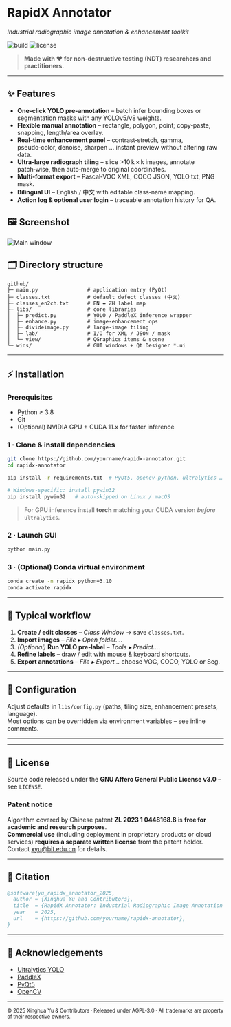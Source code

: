 # RapidX Annotator
*Industrial radiographic image annotation & enhancement toolkit*

![build](https://img.shields.io/github/actions/workflow/status/yourname/rapidx-annotator/ci.yml?label=CI)
![license](https://img.shields.io/github/license/yourname/rapidx-annotator)

> **Made with ❤️ for non‑destructive testing (NDT) researchers and practitioners.**

---

## ✨ Features

- **One‑click YOLO pre‑annotation** – batch infer bounding boxes or segmentation masks with any YOLOv5/v8 weights.
- **Flexible manual annotation** – rectangle, polygon, point; copy‑paste, snapping, length/area overlay.
- **Real‑time enhancement panel** – contrast‑stretch, gamma, pseudo‑color, denoise, sharpen … instant preview without altering raw data.
- **Ultra‑large radiograph tiling** – slice >10 k × k images, annotate patch‑wise, then auto‑merge to original coordinates.
- **Multi‑format export** – Pascal‑VOC XML, COCO JSON, YOLO txt, PNG mask.
- **Bilingual UI** – English / 中文 with editable class‑name mapping.
- **Action log & optional user login** – traceable annotation history for QA.


## 🖼️ Screenshot

![Main window](docs/screenshot_main.png)


## 🗂️ Directory structure
```text
github/
├─ main.py                # application entry (PyQt)
├─ classes.txt            # default defect classes (中文)
├─ classes_en2ch.txt      # EN ↔ ZH label map
├─ libs/                  # core libraries
│  ├─ predict.py          # YOLO / PaddleX inference wrapper
│  ├─ enhance.py          # image‑enhancement ops
│  ├─ divideimage.py      # large‑image tiling
│  ├─ lab/                # I/O for XML / JSON / mask
│  └─ view/               # QGraphics items & scene
└─ wins/                  # GUI windows + Qt Designer *.ui
```

---

## ⚡ Installation

### Prerequisites
* Python ≥ 3.8
* Git
* (Optional) NVIDIA GPU + CUDA 11.x for faster inference

### 1 · Clone & install dependencies
```bash
git clone https://github.com/yourname/rapidx-annotator.git
cd rapidx-annotator

pip install -r requirements.txt  # PyQt5, opencv-python, ultralytics …

# Windows‑specific: install pywin32
pip install pywin32   # auto‑skipped on Linux / macOS
```
> For GPU inference install **torch** matching your CUDA version *before* `ultralytics`.

### 2 · Launch GUI
```bash
python main.py
```

### 3 · (Optional) Conda virtual environment
```bash
conda create -n rapidx python=3.10
conda activate rapidx
```

---

## 🚀 Typical workflow
1. **Create / edit classes** – *Class Window* → save `classes.txt`.
2. **Import images** – *File ▸ Open folder…*.
3. *(Optional)* **Run YOLO pre‑label** – *Tools ▸ Predict…*.
4. **Refine labels** – draw / edit with mouse & keyboard shortcuts.
5. **Export annotations** – *File ▸ Export…* choose VOC, COCO, YOLO or Seg.

---

## 🔧 Configuration
Adjust defaults in `libs/config.py` (paths, tiling size, enhancement presets, language).  
Most options can be overridden via environment variables – see inline comments.

---

---

## 📄 License

Source code released under the **GNU Affero General Public License v3.0** – see `LICENSE`.

### Patent notice
Algorithm covered by Chinese patent **ZL 2023 1 0448168.8** is **free for academic and research purposes**.  
**Commercial use** (including deployment in proprietary products or cloud services) **requires a separate written license** from the patent holder. Contact <xyu@bit.edu.cn> for details.

---

## 📝 Citation
```bibtex
@software{yu_rapidx_annotator_2025,
  author = {Xinghua Yu and Contributors},
  title  = {RapidX Annotator: Industrial Radiographic Image Annotation & Enhancement Toolkit},
  year   = 2025,
  url    = {https://github.com/yourname/rapidx-annotator},
}
```

---

## 🙏 Acknowledgements
- [Ultralytics YOLO](https://github.com/ultralytics/ultralytics)
- [PaddleX](https://github.com/PaddlePaddle/PaddleX)
- [PyQt5](https://www.riverbankcomputing.com/software/pyqt)
- [OpenCV](https://opencv.org/)

---
<sub>© 2025 Xinghua Yu & Contributors · Released under AGPL‑3.0 · All trademarks are property of their respective owners.</sub>

